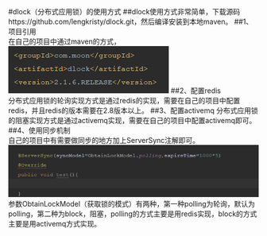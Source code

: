 #dlock（分布式应用锁）的使用方式
##dlock使用方式非常简单，下载源码https://github.com/lengkristy/dlock.git，然后编译安装到本地maven。
##1、项目引用<br/>
在自己的项目中通过maven的方式，<br/>
![avatar](doc/images/dependence.png)
##2、配置redis<br/>
分布式应用锁的轮询实现方式是通过redis的实现，需要在自己的项目中配置redis，并且redis的版本需要在2.8版本以上。
##3、配置activemq
分布式应用锁的阻塞实现方式是通过activemq实现，需要在自己的项目中配置activemq即可。
##4、使用同步机制<br/>
自己的项目中有需要做同步的地方加上ServerSync注解即可。
![avatar](doc/images/anno.png)<br/>
参数ObtainLockModel（获取锁的模式）有两种，第一种polling为轮询，默认为polling，第二种为block，阻塞，polling的方式主要是用redis实现，block的方式主要是用activemq方式实现。
